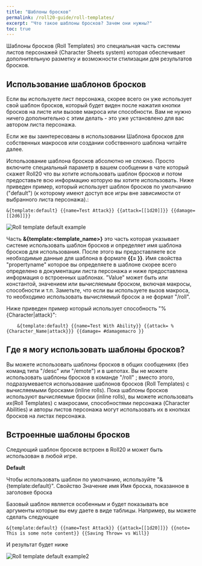 ```yaml
---
title: "Шаблоны бросков"
permalink: /roll20-guide/roll-templates/
excerpt: "Что такое шаблоны бросков? Зачем они нужны?"
toc: true
---
```

Шаблоны бросков (Roll Templates) это специальная часть системы листов персонажей (Character Sheets system) которая обеспечивает дополнительную разметку и возможности стилизации для результатов бросков. 

## Использование шаблонов бросков

Если вы используете лист персонажа, скорее всего он уже использует свой шаблон бросков, который будет виден после нажатия кнопки бросков на листе или вызове макроса или способности. Вам не нужно ничего дополнительно с этим делать - это уже установлено для вас автором листа персонажа.

Если же вы заинтересованы в использовании Шаблона бросков для собственных макросов или создании собственного шаблона читайте далее.

Использование шаблона бросков абсолютно не сложно. Просто включите специальный параметр в вашем сообщении в чате который скажет Roll20 что вы хотите использовать шаблон бросков и потом предоставьте всю информацию которую вы хотите использовать. Ниже приведен пример, который использует шаблон бросков по умолчанию ("default") (к которому имеют доступ все игры вне зависимости от выбранного листа персонажа).:

`
    &{template:default} {{name=Test Attack}} {{attack=[[1d20]]}} {{damage=[[2d6]]}}
`

![Roll template default example](https://raw.githubusercontent.com/palikhov/palant_roll20_setup/master/img/img-Roll_template_default_example-01.JPG)



Часть **&{template:<template_name>}** это часть которая указывает системе использовать шаблон бросков и определяет имя шаблона бросков для использования. После этого вы предоставляете все необходимые данные для шаблона в формате **{{<propertyname>= <value>}}**. Имя свойства "propertyname" которое вы определяете в шаблоне скорее всего определено в документации листа персонажа и ниже предоставлена информация о встроенных шаблонах. "Value"  может быть или константой, значением или вычисляемым броском, включая макросы, способности и т.п. Заметьте, что если вы используете вызов макроса, то необходимо использовать вычисляемый бросок а не  формат  "/roll".

Ниже приведен пример который использует способность "%{Character|attack}":

~~~
    &{template:default} {{name=Test With Ability}} {{attack= %{Character_Name|attack}}} {{damage= #damagemacro }}
~~~

## Где я могу использовать шаблоны бросков?

Вы можете использовать шаблоны бросков в общих сообщениях (без команд типа "/desc" или "/emote") и в шепотах. Вы не можете использовать шаблоны бросков в команде "/roll" ; вместо этого, подразумевается использование шаблонов бросков (Roll Templates)  с вычисляемыми бросками (inline rolls). Пока шаблоны бросков используют вычисляемые броски (inline rolls),  вы можете использовать их(Roll Templates) с макросами, способностями персонажа (Character Abilities) и авторы листов персонажа могут использовать их в кнопках бросков на листах персонажа.


## Встроенные шаблоны бросков

Следующий шаблон бросков встроен в Roll20 и может быть использован в любой игре.

**Default**

Чтобы использовать шаблон по умолчанию, используйте "&{template:default}".
Свойство      Значение
имя 	Имя броска, показанное в заголовке  броска

Базовый шаблон является особенным и будет показывать все аргументы которые вы ему даете в виде таблицы. Например, вы можете сделать следующее 

`
    &{template:default} {{name=Test Attack}} {{attack=[[1d20]]}} {{note= This is some note content}} {{Saving Throw= vs Will}}
`

И результат будет ниже

![Roll template default example2](https://raw.githubusercontent.com/palikhov/palant_roll20_setup/master/img/img-Roll_template_default_example-02.JPG)

